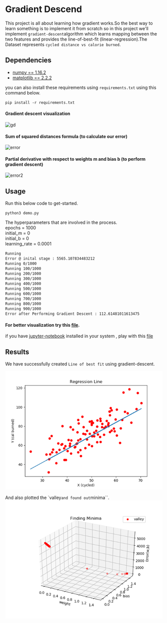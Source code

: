 # Gradient Descend

This project is all about learning how gradient works.So the best way to learn something is to implement it from scratch so in this project we'll implement `gradient-descent`algorithm which learns mapping between the two features and provides the line-of-best-fit (linear-regression).The Dataset represents `cycled distance vs calorie burned`.

## Dependencies
- [numpy == 1.16.2](https://pypi.org/project/numpy/) 
- [matplotlib == 2.2.2](https://pypi.org/project/matplotlib/)

you can also install these requirements using `requirements.txt` using this command below.

```
pip install -r requirements.txt
```

#### Gradient descent visualization
![gd](https://raw.githubusercontent.com/mattnedrich/GradientDescentExample/master/gradient_descent_example.gif)

#### Sum of squared distances formula (to calculate our error)
![error](https://spin.atomicobject.com/wp-content/uploads/linear_regression_error1.png)

#### Partial derivative with respect to weights m and bias b (to perform gradient descent)
![error2](https://spin.atomicobject.com/wp-content/uploads/linear_regression_gradient1.png)

## Usage
Run this below code to get-started.

```
python3 demo.py
``` 
The hyperparameters that are involved in the process.<br>
epochs = 1000 <br>
initial_m = 0 <br>
initial_b = 0 <br>
learning_rate = 0.0001 <br>

   ```
Running
Error @ inital stage : 5565.107834483212
Running 0/1000
Running 100/1000
Running 200/1000
Running 300/1000
Running 400/1000
Running 500/1000
Running 600/1000
Running 700/1000
Running 800/1000
Running 900/1000
Error after Performing Gradient Descent : 112.61481011613475
   ```
#### For better visualization try this [file](https://github.com/guruprasaad123/ml_for_life/blob/master/from_scratch/gradient-descent/batch-gradient-descent.ipynb).<br>
if you have [jupyter-notebook](https://jupyter.org/) installed in your system , play with this [file](https://github.com/guruprasaad123/ml_for_life/blob/master/from_scratch/gradient-descent/batch-gradient-descent.ipynb)<br>

## Results

We have successfully created ``Line of best fit`` using gradient-descent.

![line of best fit](https://github.com/guruprasaad123/ml_for_life/blob/master/from_scratch/gradient-descent/Figure_1.png)

And also plotted the `valley`` and found out ``minima``.
![valley](https://github.com/guruprasaad123/ml_for_life/blob/master/from_scratch/gradient-descent/Figure_2.png)
